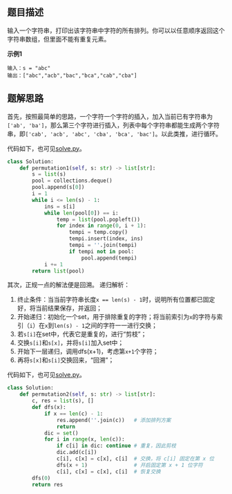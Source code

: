 ## 题目描述
输入一个字符串，打印出该字符串中字符的所有排列。你可以以任意顺序返回这个字符串数组，但里面不能有重复元素。

**示例1**
```
输入：s = "abc"
输出：["abc","acb","bac","bca","cab","cba"]
```

## 题解思路
首先，按照最简单的思路，一个字符一个字符的插入，加入当前已有字符串为`['ab', 'ba']`，那么第三个字符进行插入，列表中每个字符串都能生成两个字符串，即`['cab', 'acb', 'abc', 'cba', 'bca', 'bac']`。以此类推，进行循环。

代码如下，也可见[solve.py](solve.py)。

```python
class Solution:
    def permutation1(self, s: str) -> list[str]:
        s = list(s)
        pool = collections.deque()
        pool.append(s[0])
        i = 1
        while i <= len(s) - 1:
            ins = s[i]
            while len(pool[0]) == i:
                temp = list(pool.popleft())
                for index in range(0, i + 1):
                    tempi = temp.copy()
                    tempi.insert(index, ins)
                    tempi = ''.join(tempi)
                    if tempi not in pool:
                        pool.append(tempi)
            i += 1
        return list(pool)
```

其次，正规一点的解法便是回溯。
递归解析：
1. 终止条件：当当前字符串长度`x == len(s) - 1`时，说明所有位置都已固定好，将当前结果保存，并返回；
2. 开始递归：初始化一个set，用于排除重复的字符；将当前索引为`x`的字符与索引（`i`）在`x`到`len(s) - 1`之间的字符一一进行交换；
3. 若`s[i]`在set中，代表它是重复的，进行“剪枝”；
4. 交换`s[i]`和`s[x]`，并将`s[i]`加入set中；
5. 开始下一层递归，调用dfs(x+1)，考虑第`x+1`个字符；
6. 再将`s[x]`和`s[i]`交换回来，“回溯”；

代码如下，也可见[solve.py](solve.py)。

```python
class Solution:
    def permutation2(self, s: str) -> list[str]:
        c, res = list(s), []
        def dfs(x):
            if x == len(c) - 1:
                res.append(''.join(c))   # 添加排列方案
                return
            dic = set()
            for i in range(x, len(c)):
                if c[i] in dic: continue # 重复，因此剪枝
                dic.add(c[i])
                c[i], c[x] = c[x], c[i]  # 交换，将 c[i] 固定在第 x 位
                dfs(x + 1)               # 开启固定第 x + 1 位字符
                c[i], c[x] = c[x], c[i]  # 恢复交换
        dfs(0)
        return res
```